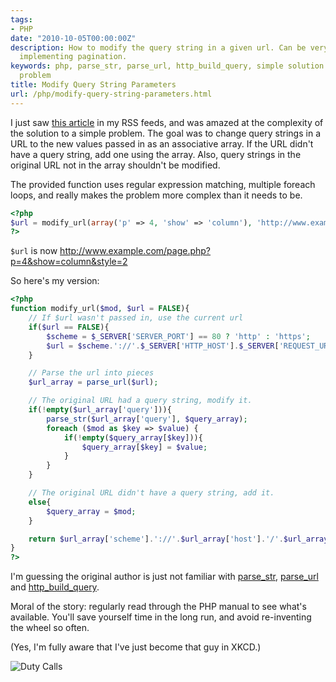 ```yaml
---
tags:
- PHP
date: "2010-10-05T00:00:00Z"
description: How to modify the query string in a given url. Can be very useful when
  implementing pagination.
keywords: php, parse_str, parse_url, http_build_query, simple solution for simple
  problem
title: Modify Query String Parameters
url: /php/modify-query-string-parameters.html
---
```

I just saw [this
article](http://www.phpsnippets.info/easily-modify-url-parameters) in my
RSS feeds, and was amazed at the complexity of the solution to a simple
problem. The goal was to change query strings in a URL to the new values
passed in as an associative array. If the URL didn't have a query
string, add one using the array. Also, query strings in the original URL
not in the array shouldn't be modified.

The provided function uses regular expression matching, multiple foreach
loops, and really makes the problem more complex than it needs to be.

```php
<?php
$url = modify_url(array('p' => 4, 'show' => 'column'), 'http://www.example.com/page.php?p=5&show=list&style=2');
?>
```

`$url` is now http://www.example.com/page.php?p=4&show=column&style=2

So here's my version:
```php
<?php
function modify_url($mod, $url = FALSE){
    // If $url wasn't passed in, use the current url
    if($url == FALSE){
        $scheme = $_SERVER['SERVER_PORT'] == 80 ? 'http' : 'https';
        $url = $scheme.'://'.$_SERVER['HTTP_HOST'].$_SERVER['REQUEST_URI'];
    }

    // Parse the url into pieces
    $url_array = parse_url($url);

    // The original URL had a query string, modify it.
    if(!empty($url_array['query'])){
        parse_str($url_array['query'], $query_array);
        foreach ($mod as $key => $value) {
            if(!empty($query_array[$key])){
                $query_array[$key] = $value;
            }
        }
    }

    // The original URL didn't have a query string, add it.
    else{
        $query_array = $mod;
    }

    return $url_array['scheme'].'://'.$url_array['host'].'/'.$url_array['path'].'?'.http_build_query($query_array);
}
?>
```
I'm guessing the original author is just not familiar with
[parse\_str](http://php.net/parse_str),
[parse\_url](http://php.net/parse_url) and
[http\_build\_query](http://php.net/http_build_query).

Moral of the story: regularly read through the PHP manual to see what's
available. You'll save yourself time in the long run, and avoid
re-inventing the wheel so often.

(Yes, I'm fully aware that I've just become that guy in XKCD.)

![Duty Calls](http://imgs.xkcd.com/comics/duty_calls.png "What do you want me to do?  LEAVE?  Then they'll keep being wrong!")
